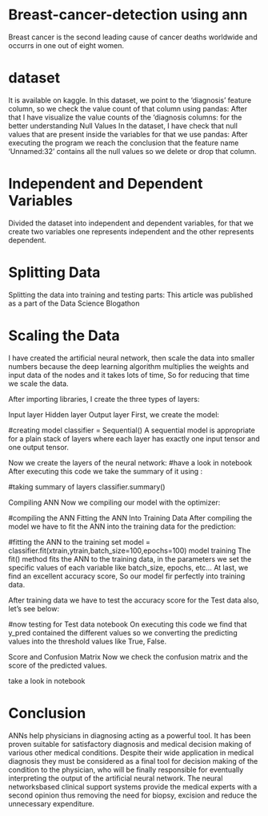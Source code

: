 # Breast-cancer-detection using ann

Breast cancer is the second leading cause of cancer deaths worldwide and occurrs in one out of eight women.
# dataset 
It is available on kaggle.
In this dataset, we point to the ‘diagnosis’ feature column, so we check the value count of that column using pandas:
After that I have  visualize the value counts of the ‘diagnosis columns: for the better understanding
Null Values
In the dataset, I have  check that null values that are present inside the variables for that we use pandas:
After executing the program we reach the conclusion that the feature name ‘Unnamed:32’ contains all the null values so we delete or drop that column.
# Independent and Dependent Variables
Divided the dataset into independent and dependent variables, for that we create two variables one represents independent and the other represents dependent.
# Splitting Data
Splitting the data into training and testing parts:
This article was published as a part of the Data Science Blogathon
# Scaling the Data
I have created the artificial neural network, then  scale the data into smaller numbers because the deep learning algorithm multiplies the weights and input data of the nodes and it takes lots of time, So for reducing that time we scale the data.

After importing libraries, I create the three types of layers:

Input layer
Hidden layer
Output layer
First, we create the model:

#creating model
classifier = Sequential()
A sequential model is appropriate for a plain stack of layers where each layer has exactly one input tensor and one output tensor.

Now we create the layers of the neural network:
#have a look in notebook
After executing this code we take the summary of it using :

#taking summary of layers
classifier.summary()

Compiling ANN
Now we compiling our model with the optimizer:

#compiling the ANN
Fitting the ANN Into Training Data
After compiling the model we have to fit the ANN into the training data for the prediction:

#fitting the ANN to the training set
model = classifier.fit(xtrain,ytrain,batch_size=100,epochs=100)
model training
The fit() method fits the ANN to the training data, in the parameters we set the specific values of each variable like batch_size, epochs, etc… At last, we find an excellent accuracy score, So our model fir perfectly into training data.

After training data we have to test the accuracy score for the Test data also, let’s see below:

#now testing for Test data
notebook
On executing this code we find that y_pred contained the different values so we converting the predicting values into the threshold values like True, False.

Score and Confusion Matrix
Now we check the confusion matrix and the score of the predicted values.

 take a look in notebook






# Conclusion
ANNs help physicians in diagnosing acting as a powerful tool. It has been proven suitable for satisfactory diagnosis and medical decision making of various other              medical conditions.
Despite their wide application in medical diagnosis they must be considered as a final tool for decision making of the condition to the physician, who will be finally   responsible for eventually interpreting the output of the artificial neural network.
The neural networksbased clinical support systems provide the medical experts with a second opinion thus removing the need for biopsy, excision and reduce the unnecessary expenditure.
